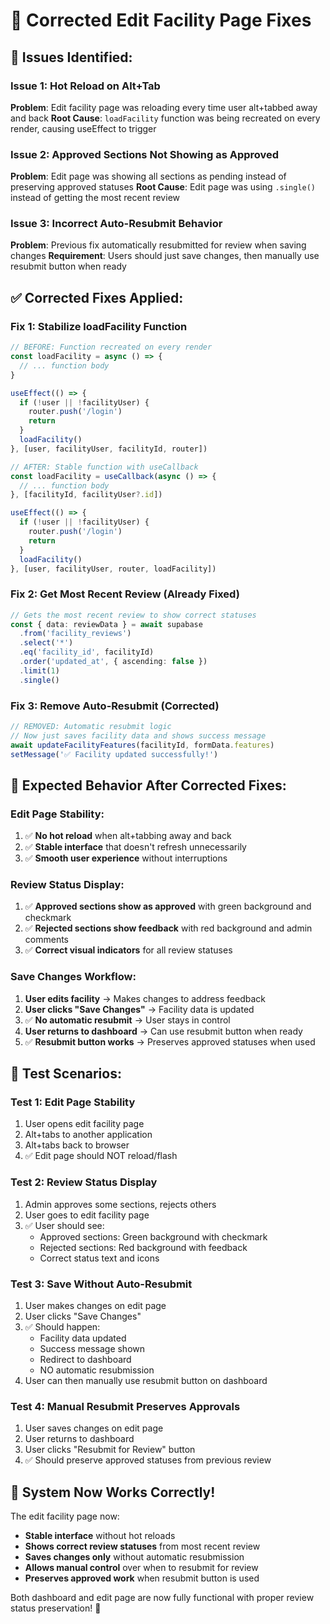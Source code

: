 # 🔧 Corrected Edit Facility Page Fixes

## 🐛 **Issues Identified:**

### **Issue 1: Hot Reload on Alt+Tab**
**Problem**: Edit facility page was reloading every time user alt+tabbed away and back
**Root Cause**: `loadFacility` function was being recreated on every render, causing useEffect to trigger

### **Issue 2: Approved Sections Not Showing as Approved**
**Problem**: Edit page was showing all sections as pending instead of preserving approved statuses
**Root Cause**: Edit page was using `.single()` instead of getting the most recent review

### **Issue 3: Incorrect Auto-Resubmit Behavior**
**Problem**: Previous fix automatically resubmitted for review when saving changes
**Requirement**: Users should just save changes, then manually use resubmit button when ready

## ✅ **Corrected Fixes Applied:**

### **Fix 1: Stabilize loadFacility Function**
```typescript
// BEFORE: Function recreated on every render
const loadFacility = async () => {
  // ... function body
}

useEffect(() => {
  if (!user || !facilityUser) {
    router.push('/login')
    return
  }
  loadFacility()
}, [user, facilityUser, facilityId, router])

// AFTER: Stable function with useCallback
const loadFacility = useCallback(async () => {
  // ... function body
}, [facilityId, facilityUser?.id])

useEffect(() => {
  if (!user || !facilityUser) {
    router.push('/login')
    return
  }
  loadFacility()
}, [user, facilityUser, router, loadFacility])
```

### **Fix 2: Get Most Recent Review (Already Fixed)**
```typescript
// Gets the most recent review to show correct statuses
const { data: reviewData } = await supabase
  .from('facility_reviews')
  .select('*')
  .eq('facility_id', facilityId)
  .order('updated_at', { ascending: false })
  .limit(1)
  .single()
```

### **Fix 3: Remove Auto-Resubmit (Corrected)**
```typescript
// REMOVED: Automatic resubmit logic
// Now just saves facility data and shows success message
await updateFacilityFeatures(facilityId, formData.features)
setMessage('✅ Facility updated successfully!')
```

## 🎯 **Expected Behavior After Corrected Fixes:**

### **Edit Page Stability:**
1. ✅ **No hot reload** when alt+tabbing away and back
2. ✅ **Stable interface** that doesn't refresh unnecessarily
3. ✅ **Smooth user experience** without interruptions

### **Review Status Display:**
1. ✅ **Approved sections show as approved** with green background and checkmark
2. ✅ **Rejected sections show feedback** with red background and admin comments
3. ✅ **Correct visual indicators** for all review statuses

### **Save Changes Workflow:**
1. **User edits facility** → Makes changes to address feedback
2. **User clicks "Save Changes"** → Facility data is updated
3. ✅ **No automatic resubmit** → User stays in control
4. **User returns to dashboard** → Can use resubmit button when ready
5. ✅ **Resubmit button works** → Preserves approved statuses when used

## 🧪 **Test Scenarios:**

### **Test 1: Edit Page Stability**
1. User opens edit facility page
2. Alt+tabs to another application
3. Alt+tabs back to browser
4. ✅ Edit page should NOT reload/flash

### **Test 2: Review Status Display**
1. Admin approves some sections, rejects others
2. User goes to edit facility page
3. ✅ User should see:
   - Approved sections: Green background with checkmark
   - Rejected sections: Red background with feedback
   - Correct status text and icons

### **Test 3: Save Without Auto-Resubmit**
1. User makes changes on edit page
2. User clicks "Save Changes"
3. ✅ Should happen:
   - Facility data updated
   - Success message shown
   - Redirect to dashboard
   - NO automatic resubmission
4. User can then manually use resubmit button on dashboard

### **Test 4: Manual Resubmit Preserves Approvals**
1. User saves changes on edit page
2. User returns to dashboard
3. User clicks "Resubmit for Review" button
4. ✅ Should preserve approved statuses from previous review

## 🎉 **System Now Works Correctly!**

The edit facility page now:
- **Stable interface** without hot reloads
- **Shows correct review statuses** from most recent review
- **Saves changes only** without automatic resubmission
- **Allows manual control** over when to resubmit for review
- **Preserves approved work** when resubmit button is used

Both dashboard and edit page are now fully functional with proper review status preservation! 🚀